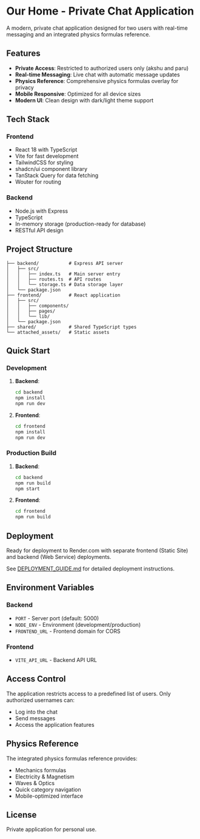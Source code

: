 # Our Home - Private Chat Application

A modern, private chat application designed for two users with real-time messaging and an integrated physics formulas reference.

## Features

- **Private Access**: Restricted to authorized users only (akshu and paru)
- **Real-time Messaging**: Live chat with automatic message updates
- **Physics Reference**: Comprehensive physics formulas overlay for privacy
- **Mobile Responsive**: Optimized for all device sizes
- **Modern UI**: Clean design with dark/light theme support

## Tech Stack

### Frontend
- React 18 with TypeScript
- Vite for fast development
- TailwindCSS for styling
- shadcn/ui component library
- TanStack Query for data fetching
- Wouter for routing

### Backend
- Node.js with Express
- TypeScript
- In-memory storage (production-ready for database)
- RESTful API design

## Project Structure

```
├── backend/           # Express API server
│   ├── src/
│   │   ├── index.ts   # Main server entry
│   │   ├── routes.ts  # API routes
│   │   └── storage.ts # Data storage layer
│   └── package.json
├── frontend/          # React application
│   ├── src/
│   │   ├── components/
│   │   ├── pages/
│   │   └── lib/
│   └── package.json
├── shared/            # Shared TypeScript types
└── attached_assets/   # Static assets
```

## Quick Start

### Development

1. **Backend**:
   ```bash
   cd backend
   npm install
   npm run dev
   ```

2. **Frontend**:
   ```bash
   cd frontend
   npm install  
   npm run dev
   ```

### Production Build

1. **Backend**:
   ```bash
   cd backend
   npm run build
   npm start
   ```

2. **Frontend**:
   ```bash
   cd frontend
   npm run build
   ```

## Deployment

Ready for deployment to Render.com with separate frontend (Static Site) and backend (Web Service) deployments.

See [DEPLOYMENT_GUIDE.md](DEPLOYMENT_GUIDE.md) for detailed deployment instructions.

## Environment Variables

### Backend
- `PORT` - Server port (default: 5000)
- `NODE_ENV` - Environment (development/production)
- `FRONTEND_URL` - Frontend domain for CORS

### Frontend  
- `VITE_API_URL` - Backend API URL

## Access Control

The application restricts access to a predefined list of users. Only authorized usernames can:
- Log into the chat
- Send messages
- Access the application features

## Physics Reference

The integrated physics formulas reference provides:
- Mechanics formulas
- Electricity & Magnetism
- Waves & Optics
- Quick category navigation
- Mobile-optimized interface

## License

Private application for personal use.